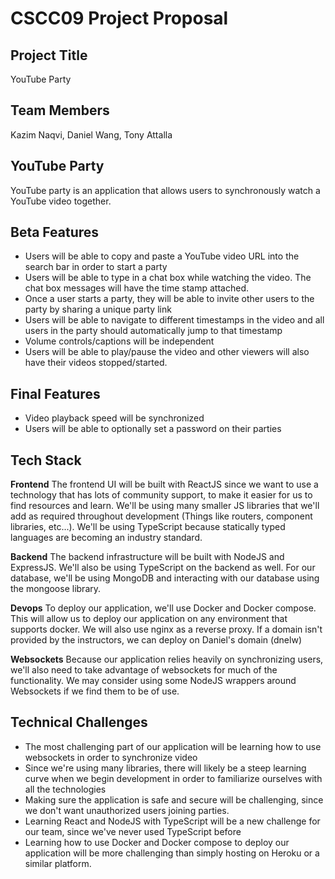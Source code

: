 # **CSCC09 Project Proposal**

## Project Title
YouTube Party
## Team Members
Kazim Naqvi, Daniel Wang, Tony Attalla
## YouTube Party
YouTube party is an application that allows users to synchronously watch a YouTube video together.
## Beta Features 
 - Users will be able to copy and paste a YouTube video URL into the search bar in order to start a party
 -  Users will be able to type in a chat box while watching the video.  The chat box messages will have the time stamp attached.
 - Once a user starts a party, they will be able to invite other users to the party by sharing a unique party link 
 - Users will be able to navigate to different timestamps in the video and all users in the party should automatically jump to that timestamp
 - Volume controls/captions will be independent
 - Users will be able to play/pause the video and other viewers will also have their videos stopped/started.

 ## Final Features
 - Video playback speed will  be synchronized
 -  Users will be able to optionally set a password on their parties
  ## Tech Stack
  **Frontend**
  The frontend UI will be built with ReactJS since we want to use a technology that has lots of community support, to make it easier for us to find resources and learn. We'll be using many smaller JS libraries that we'll add as required throughout development (Things like routers, component libraries, etc...). We'll be using TypeScript because statically typed languages are becoming an industry standard.
  
   **Backend**
The backend infrastructure will be built with NodeJS and ExpressJS. We'll also be using TypeScript on the backend as well. For our database, we'll be using MongoDB and interacting with our database using the mongoose library.

   **Devops**
 To deploy our application, we'll use Docker and Docker compose. This will allow us to deploy our application on any environment that supports docker. We will also use nginx as a reverse proxy. If a domain isn't provided by the instructors, we can deploy on Daniel's domain (dnelw)

  **Websockets**
Because our application relies heavily on synchronizing users, we'll also need to take advantage of websockets for much of the functionality. We may consider using some NodeJS wrappers around Websockets if we find them to be of use.
 ## Technical Challenges
 
 - The most challenging part of our application will be learning how to use websockets in order to synchronize video 
 - Since we're using many libraries, there will likely be a steep learning curve when we begin development in order to familiarize ourselves with all the technologies
 - Making sure the application is safe and secure will be challenging, since we don't want unauthorized users joining parties.
 - Learning React and NodeJS with TypeScript will be a new challenge for our team, since we've never used TypeScript before
 -  Learning how to use Docker and Docker compose to deploy our application will be more challenging than simply hosting on Heroku or a similar platform.
  
 
 
